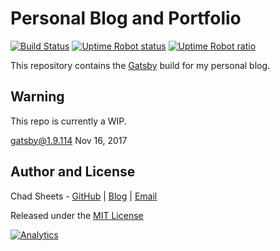 Personal Blog and Portfolio
===========================

[![Build Status](https://travis-ci.org/cjsheets/sheets.ch.svg?branch=master)](https://travis-ci.org/cjsheets/sheets.ch)
[![Uptime Robot status](https://img.shields.io/uptimerobot/status/m780026542-9c1bdfbe8e5d92ae32b20686.svg)]()
[![Uptime Robot ratio](https://img.shields.io/uptimerobot/ratio/m780026542-9c1bdfbe8e5d92ae32b20686.svg)]()

This repository contains the [Gatsby](https://www.gatsbyjs.org) build for my personal blog.

Warning
-----------

This repo is currently a WIP.

gatsby@1.9.114  Nov 16, 2017

Author and License
------------------

Chad Sheets - [GitHub](https://github.com/cjsheets) | [Blog](http://sheets.ch/) | [Email](mailto:chad@sheets.ch)

Released under the [MIT License](https://tldrlegal.com/license/mit-license)

[![Analytics](https://cjs-beacon.appspot.com/UA-10006093-3/github/cjsheets/sheets.ch?pixel)](https://github.com/cjsheets/sheets.ch)